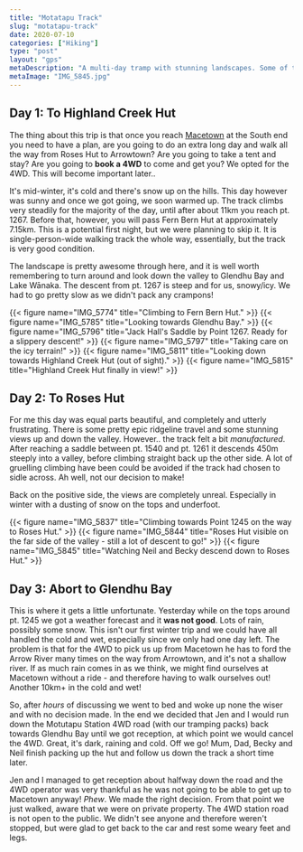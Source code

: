 ```yaml
---
title: "Motatapu Track"
slug: "motatapu-track"
date: 2020-07-10
categories: ["Hiking"]
type: "post"
layout: "gps"
metaDescription: "A multi-day tramp with stunning landscapes. Some of the track feels contrived, but it is well worth the trip!"
metaImage: "IMG_5845.jpg"
---
```


## Day 1: To Highland Creek Hut

The thing about this trip is that once you reach [Macetown][1] at the South end you need to have a plan, are you going to do an extra long day and walk all the way from Roses Hut to Arrowtown? Are you going to take a tent and stay? Are you going to __book a 4WD__ to come and get you? We opted for the 4WD. This will become important later..

[1]: https://www.doc.govt.nz/parks-and-recreation/places-to-go/otago/places/macetown-historic-reserve/?tab-id=50578

It's mid-winter, it's cold and there's snow up on the hills. This day however was sunny and once we got going, we soon warmed up. The track climbs very steadily for the majority of the day, until after about 11km you reach pt. 1267. Before that, however, you will pass Fern Bern Hut at approximately 7.15km. This is a potential first night, but we were planning to skip it. It is single-person-wide walking track the whole way, essentially, but the track is very good condition.

The landscape is pretty awesome through here, and it is well worth remembering to turn around and look down the valley to Glendhu Bay and Lake Wānaka. The descent from pt. 1267 is steep and for us, snowy/icy. We had to go pretty slow as we didn't pack any crampons!

{{< figure name="IMG_5774" title="Climbing to Fern Bern Hut." >}}
{{< figure name="IMG_5785" title="Looking towards Glendhu Bay." >}}
{{< figure name="IMG_5796" title="Jack Hall's Saddle by Point 1267. Ready for a slippery descent!" >}}
{{< figure name="IMG_5797" title="Taking care on the icy terrain!" >}}
{{< figure name="IMG_5811" title="Looking down towards Highland Creek Hut (out of sight)." >}}
{{< figure name="IMG_5815" title="Highland Creek Hut finally in view!" >}}

## Day 2: To Roses Hut

For me this day was equal parts beautiful, and completely and utterly frustrating. There is some pretty epic ridgeline travel and some stunning views up and down the valley. However.. the track felt a bit _manufactured_. After reaching a saddle between pt. 1540 and pt. 1261 it descends 450m steeply into a valley, before climbing straight back up the other side. A lot of gruelling climbing have been could be avoided if the track had chosen to sidle across. Ah well, not our decision to make!

Back on the positive side, the views are completely unreal. Especially in winter with a dusting of snow on the tops and underfoot.

{{< figure name="IMG_5837" title="Climbing towards Point 1245 on the way to Roses Hut." >}}
{{< figure name="IMG_5844" title="Roses Hut visible on the far side of the valley - still a lot of descent to go!" >}}
{{< figure name="IMG_5845" title="Watching Neil and Becky descend down to Roses Hut." >}}

## Day 3: Abort to Glendhu Bay

This is where it gets a little unfortunate. Yesterday while on the tops around pt. 1245 we got a weather forecast and it __was not good__. Lots of rain, possibly some snow. This isn't our first winter trip and we could have all handled the cold and wet, especially since we only had one day left. The problem is that for the 4WD to pick us up from Macetown he has to ford the Arrow River many times on the way from Arrowtown, and it's not a shallow river. If as much rain comes in as we think, we might find ourselves at Macetown without a ride - and therefore having to walk ourselves out! Another 10km+ in the cold and wet!

So, after _hours_ of discussing we went to bed and woke up none the wiser and with no decision made. In the end we decided that Jen and I would run down the Motutapu Station 4WD road (with our tramping packs) back towards Glendhu Bay until we got reception, at which point we would cancel the 4WD. Great, it's dark, raining and cold. Off we go! Mum, Dad, Becky and Neil finish packing up the hut and follow us down the track a short time later.

Jen and I managed to get reception about halfway down the road and the 4WD operator was very thankful as he was not going to be able to get up to Macetown anyway! _Phew_. We made the right decision. From that point we just walked, aware that we were on private property. The 4WD station road is not open to the public. We didn't see anyone and therefore weren't stopped, but were glad to get back to the car and rest some weary feet and legs.
